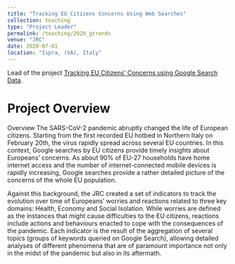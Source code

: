 ```yaml
---
title: "Tracking EU Citizens Concerns Using Web Searches"
collection: teaching
type: "Project Leader"
permalink: /teaching/2020_gtrends
venue: "JRC"
date: 2020-07-01
location: "Ispra, (VA), Italy"
---
```


Lead of the project [Tracking EU Citizens’ Concerns using Google Search Data](https://ec.europa.eu/knowledge4policy/projects-activities/tracking-eu-citizens%E2%80%99-concerns-using-google-search-data_en).

Project Overview
======
Overview
The SARS-CoV-2 pandemic abruptly changed the life of European citizens. Starting from the first recorded EU hotbed in Northern Italy on February 20th, the virus rapidly spread across several EU countries. In this context, Google searches by EU citizens provide timely insights about Europeans’ concerns. As about 90% of EU-27 households have home internet access and the number of internet-connected mobile devices is rapidly increasing, Google searches provide a rather detailed picture of the concerns of the whole EU population. 

Against this background, the JRC created a set of indicators to track the evolution over time of Europeans’ worries and reactions related to three key domains: Health, Economy and Social Isolation. While worries are defined as the instances that might cause difficulties to the EU citizens, reactions include actions and behaviours enacted to cope with the consequences of the pandemic. Each indicator is the result of the aggregation of several topics (groups of keywords queried on Google Search), allowing detailed analyses of different phenomena that are of paramount importance not only in the midst of the pandemic but also in its aftermath.
